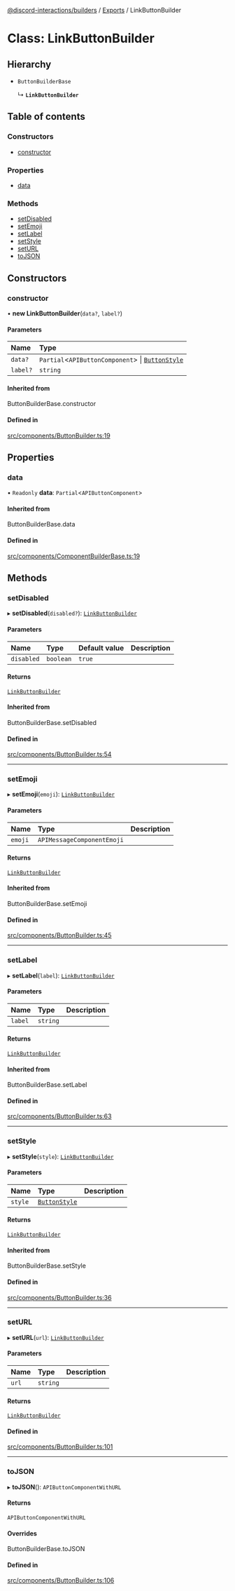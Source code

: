[@discord-interactions/builders](../README.md) / [Exports](../modules.md) / LinkButtonBuilder

# Class: LinkButtonBuilder

## Hierarchy

- `ButtonBuilderBase`

  ↳ **`LinkButtonBuilder`**

## Table of contents

### Constructors

- [constructor](LinkButtonBuilder.md#constructor)

### Properties

- [data](LinkButtonBuilder.md#data)

### Methods

- [setDisabled](LinkButtonBuilder.md#setdisabled)
- [setEmoji](LinkButtonBuilder.md#setemoji)
- [setLabel](LinkButtonBuilder.md#setlabel)
- [setStyle](LinkButtonBuilder.md#setstyle)
- [setURL](LinkButtonBuilder.md#seturl)
- [toJSON](LinkButtonBuilder.md#tojson)

## Constructors

### constructor

• **new LinkButtonBuilder**(`data?`, `label?`)

#### Parameters

| Name | Type |
| :------ | :------ |
| `data?` | `Partial`<`APIButtonComponent`\> \| [`ButtonStyle`](../enums/ButtonStyle.md) |
| `label?` | `string` |

#### Inherited from

ButtonBuilderBase.constructor

#### Defined in

[src/components/ButtonBuilder.ts:19](https://github.com/ssMMiles/discord-interactions/blob/ef474ab/packages/builders/src/components/ButtonBuilder.ts#L19)

## Properties

### data

• `Readonly` **data**: `Partial`<`APIButtonComponent`\>

#### Inherited from

ButtonBuilderBase.data

#### Defined in

[src/components/ComponentBuilderBase.ts:19](https://github.com/ssMMiles/discord-interactions/blob/ef474ab/packages/builders/src/components/ComponentBuilderBase.ts#L19)

## Methods

### setDisabled

▸ **setDisabled**(`disabled?`): [`LinkButtonBuilder`](LinkButtonBuilder.md)

#### Parameters

| Name | Type | Default value | Description |
| :------ | :------ | :------ | :------ |
| `disabled` | `boolean` | `true` |  |

#### Returns

[`LinkButtonBuilder`](LinkButtonBuilder.md)

#### Inherited from

ButtonBuilderBase.setDisabled

#### Defined in

[src/components/ButtonBuilder.ts:54](https://github.com/ssMMiles/discord-interactions/blob/ef474ab/packages/builders/src/components/ButtonBuilder.ts#L54)

___

### setEmoji

▸ **setEmoji**(`emoji`): [`LinkButtonBuilder`](LinkButtonBuilder.md)

#### Parameters

| Name | Type | Description |
| :------ | :------ | :------ |
| `emoji` | `APIMessageComponentEmoji` |  |

#### Returns

[`LinkButtonBuilder`](LinkButtonBuilder.md)

#### Inherited from

ButtonBuilderBase.setEmoji

#### Defined in

[src/components/ButtonBuilder.ts:45](https://github.com/ssMMiles/discord-interactions/blob/ef474ab/packages/builders/src/components/ButtonBuilder.ts#L45)

___

### setLabel

▸ **setLabel**(`label`): [`LinkButtonBuilder`](LinkButtonBuilder.md)

#### Parameters

| Name | Type | Description |
| :------ | :------ | :------ |
| `label` | `string` |  |

#### Returns

[`LinkButtonBuilder`](LinkButtonBuilder.md)

#### Inherited from

ButtonBuilderBase.setLabel

#### Defined in

[src/components/ButtonBuilder.ts:63](https://github.com/ssMMiles/discord-interactions/blob/ef474ab/packages/builders/src/components/ButtonBuilder.ts#L63)

___

### setStyle

▸ **setStyle**(`style`): [`LinkButtonBuilder`](LinkButtonBuilder.md)

#### Parameters

| Name | Type | Description |
| :------ | :------ | :------ |
| `style` | [`ButtonStyle`](../enums/ButtonStyle.md) |  |

#### Returns

[`LinkButtonBuilder`](LinkButtonBuilder.md)

#### Inherited from

ButtonBuilderBase.setStyle

#### Defined in

[src/components/ButtonBuilder.ts:36](https://github.com/ssMMiles/discord-interactions/blob/ef474ab/packages/builders/src/components/ButtonBuilder.ts#L36)

___

### setURL

▸ **setURL**(`url`): [`LinkButtonBuilder`](LinkButtonBuilder.md)

#### Parameters

| Name | Type | Description |
| :------ | :------ | :------ |
| `url` | `string` |  |

#### Returns

[`LinkButtonBuilder`](LinkButtonBuilder.md)

#### Defined in

[src/components/ButtonBuilder.ts:101](https://github.com/ssMMiles/discord-interactions/blob/ef474ab/packages/builders/src/components/ButtonBuilder.ts#L101)

___

### toJSON

▸ **toJSON**(): `APIButtonComponentWithURL`

#### Returns

`APIButtonComponentWithURL`

#### Overrides

ButtonBuilderBase.toJSON

#### Defined in

[src/components/ButtonBuilder.ts:106](https://github.com/ssMMiles/discord-interactions/blob/ef474ab/packages/builders/src/components/ButtonBuilder.ts#L106)
